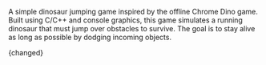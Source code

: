 A simple dinosaur jumping game inspired by the offline Chrome Dino game. 
Built using C/C++ and console graphics, this game simulates a running dinosaur that must jump over obstacles to survive.
The goal is to stay alive as long as possible by dodging incoming objects.

{changed}

